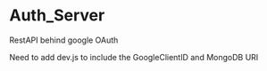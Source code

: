 # Auth_Server
RestAPI behind google OAuth


Need to add dev.js to include the GoogleClientID and MongoDB URI
